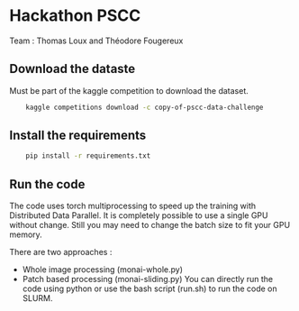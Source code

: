 # Hackathon PSCC
Team : Thomas Loux and Théodore Fougereux

## Download the dataste 

Must be part of the kaggle competition to download the dataset.

```bash
    kaggle competitions download -c copy-of-pscc-data-challenge
```
## Install the requirements

```bash
    pip install -r requirements.txt
```

## Run the code 
The code uses torch multiprocessing to speed up the training with Distributed Data Parallel. It is completely possible to use a single GPU without change. Still you may need to change the batch size to fit your GPU memory.

There are two approaches :
- Whole image processing (monai-whole.py)
- Patch based processing (monai-sliding.py)
You can directly run the code using python or use the bash script (run.sh) to run the code on SLURM.



